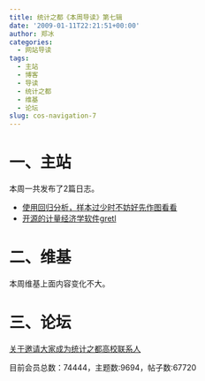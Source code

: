 ```yaml
---
title: 统计之都《本周导读》第七辑
date: '2009-01-11T22:21:51+00:00'
author: 郑冰
categories:
  - 网站导读
tags:
  - 主站
  - 博客
  - 导读
  - 统计之都
  - 维基
  - 论坛
slug: cos-navigation-7
---
```


# 一、主站

本周一共发布了2篇日志。<!--more-->

  * [使用回归分析，样本过少时不妨好先作图看看](/2009/01/regression-with-graphics/)
  * [开源的计量经济学软件gretl](https://cos.name/wp-admin/post-new.php//)

# 二、维基

本周维基上面内容变化不大。

# 三、论坛

[关于邀请大家成为统计之都高校联系人](https://cos.name/cn/topic/13026)

目前会员总数：74444，主题数:9694，帖子数:67720

